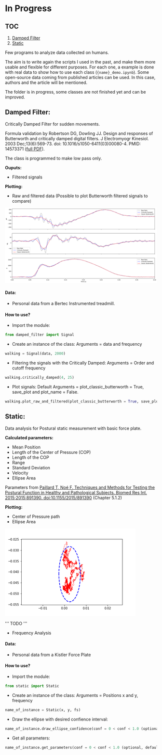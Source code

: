 # In Progress

## TOC 

1. [Damped Filter](#damped_filter)
2. [Static](#static)

Few programs to analyze data collected on humans.

The aim is to write again the scripts I used in the past, and make them more usable and flexible for different purposes. For each one, a example is done with real data to show how to use each class (`{name}_demo.ipynb`). Some open-source data coming from published articles can be used. In this case, authors and the article will be mentioned. 

The folder is in progress, some classes are not finished yet and can be improved. 

## Damped Filter: <a name="damped_filter"></a>
Critically Damped Filter for sudden movements. 

Formula validation by Robertson DG, Dowling JJ. Design and responses of Butterworth and critically damped digital filters. J Electromyogr Kinesiol. 2003 Dec;13(6):569-73. doi: 10.1016/s1050-6411(03)00080-4. PMID: 14573371 ([full PDF](https://www.researchgate.net/publication/9043065_Design_and_responses_of_Butterworth_and_critically_damped_digital_filters)). 

The class is programmed to make low pass only.

__Ouputs:__
- Filtered signals 

__Plotting:__ 
- Raw and filtered data (Possible to plot Butterworth filtered signals to compare)

![alt-text](https://github.com/romainBechet/Movement_Science/blob/master/images/readme/running.png)

#### Data: 
- Personal data from a Bertec Instrumented treadmill. 

#### How to use?
- Import the module: 
```python 
from damped_filter import Signal 
``` 
- Create an instance of the class: Arguments = data and frequency 
```python
walking = Signal(data, 2000)
```

- Filtering the signals with the Critically Damped: Arguments = Order and cutoff frequency
```python
walking.critically_damped(4, 25)
```

- Plot signals: Default Arguments = plot_classic_butterworth = True, save_plot and plot_name = False. 
```python 
walking.plot_raw_and_filtered(plot_classic_butterworth = True, save_plot = True, plot_name = '')
```


## Static: <a name="static"></a>
Data analysis for Postural static measurement with basic force plate. 



__Calculated parameters:__
- Mean Position
- Length of the Center of Pressure (COP)
- Length of the COP
- Range
- Standard Deviation
- Velocity 
- Ellipse Area

Parameters from [Paillard T, Noé F. Techniques and Methods for Testing the Postural Function in Healthy and Pathological Subjects. Biomed Res Int. 2015;2015:891390. doi:10.1155/2015/891390](https://pubmed.ncbi.nlm.nih.gov/26640800/) (Chapter 5.1.2)

__Plotting:__
- Center of Pressure path 
- Ellipse Area 

![alt -text](https://github.com/romainBechet/Movement_Science/blob/master/images/readme/static.png)

''' TODO ''' 
- Frequency Analysis 

#### Data: 
- Personal data from a Kistler Force Plate 

#### How to use?
- Import the module: 
```python 
from static import Static
``` 
- Create an instance of the class: Arguments = Positions x and y, frequency
```python
name_of_instance = Static(x, y, fs)
```

- Draw the ellipse with desired confience interval: 
```python
name_of_instance.draw_ellipse_confidence(conf = 0 < conf < 1.0 (optional, default = 0.95), **kwargs)
```

- Get all parameters:
```python 
name_of_instance.get_parameters(conf = 0 < conf < 1.0 (optional, default = 0.95))
```
